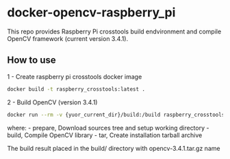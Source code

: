 docker-opencv-raspberry_pi
===========

This repo provides Raspberry Pi crosstools build endvironment and compile OpenCV framework (current version 3.4.1).

## How to use

1 - Create raspberry pi crosstools docker image

``` sh
docker build -t raspberry_crosstools:latest .
```

2 - Build OpenCV (version 3.4.1)

``` sh
docker run --rm -v {yuor_current_dir}/build:/build raspberry_crosstools:latest /bin/bash /build/create_opencv.sh prepare build tar
```
where:
    - prepare, Download sources tree and setup working directory
    - build, Compile OpenCV library
    - tar, Create installation tarball archive 

The build result placed in the build/ directory with opencv-3.4.1.tar.gz name
